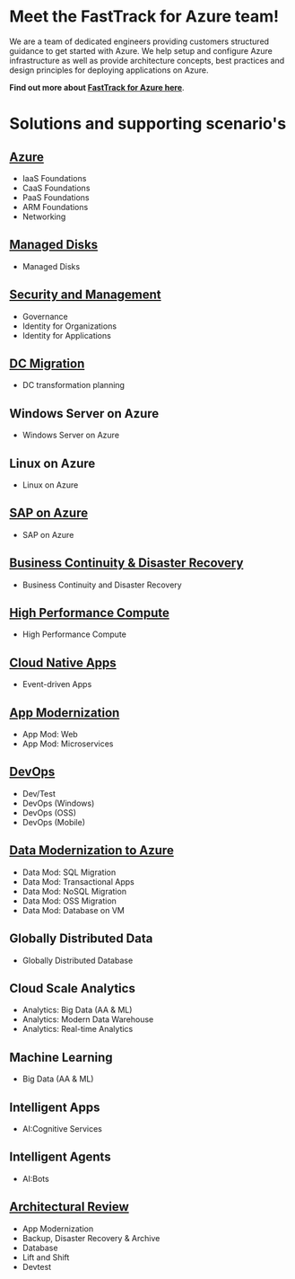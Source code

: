 # Meet the FastTrack for Azure team!
We are a team of dedicated engineers providing customers structured guidance to get started with Azure. We help setup and configure Azure infrastructure as well as provide architecture concepts, best practices and design principles for deploying applications on Azure.

**Find out more about [FastTrack for Azure here](https://azure.com/fasttrack)**.


# Solutions and supporting scenario's

## [Azure](https://github.com/Azure/fta-azurefoundations)
* IaaS Foundations
* CaaS Foundations
* PaaS Foundations
* ARM Foundations
* Networking

## [Managed Disks](https://github.com/Azure/fta-manageddisks)
* Managed Disks

## [Security and Management](https://github.com/Azure/fta-securityandmanagement)
* Governance
* Identity for Organizations
* Identity for Applications

## [DC Migration](https://github.com/Azure/fta-dcmigration)
* DC transformation planning

## Windows Server on Azure
[//]:(https://github.com/Azure/fta-windowsserveronazure)
* Windows Server on Azure

## Linux on Azure
[//]:(https://github.com/Azure/fta-linuxonazure)
* Linux on Azure

## [SAP on Azure](https://github.com/Azure/fta-saponazure)
* SAP on Azure

## [Business Continuity & Disaster Recovery](https://github.com/Azure/fta-backuparchivedr)
* Business Continuity and Disaster Recovery

## [High Performance Compute](https://github.com/Azure/fta-hpc)
* High Performance Compute

## [Cloud Native Apps](https://github.com/Azure/fta-customerfacingapps)
* Event-driven Apps

## [App Modernization](https://github.com/Azure/fta-internalbusinessapps)
* App Mod: Web
* App Mod: Microservices

## [DevOps](https://github.com/Azure/fta-devops)
* Dev/Test
* DevOps (Windows)
* DevOps (OSS)
* DevOps (Mobile)

## [Data Modernization to Azure](https://github.com/Azure/fta-dataplatform)
* Data Mod: SQL Migration
* Data Mod: Transactional Apps
* Data Mod: NoSQL Migration
* Data Mod: OSS Migration
* Data Mod: Database on VM 

## Globally Distributed Data
[//]:(https://github.com/Azure/fta-globallydistributeddata)
* Globally Distributed Database

## Cloud Scale Analytics
[//]:(https://github.com/Azure/fta-cloudscaleanalytics)
* Analytics: Big Data (AA & ML)
* Analytics: Modern Data Warehouse
* Analytics: Real-time Analytics

## Machine Learning
[//]:(https://github.com/Azure/fta-machinelearning)
* Big Data (AA & ML)

## Intelligent Apps
[//]:(https://github.com/Azure/fta-intelligentapps)
* AI:Cognitive Services

## Intelligent Agents
[//]:(https://github.com/Azure/fta-intelligentagents)
* AI:Bots

## [Architectural Review](https://github.com/Azure/fta-architecturalreview)
* App Modernization
* Backup, Disaster Recovery & Archive
* Database
* Lift and Shift
* Devtest
